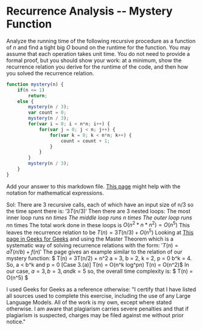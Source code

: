 # Recurrence Analysis -- Mystery Function

Analyze the running time of the following recursive procedure as a function of
$n$ and find a tight big $O$ bound on the runtime for the function. You may
assume that each operation takes unit time. You do not need to provide a formal
proof, but you should show your work: at a minimum, show the recurrence relation
you derive for the runtime of the code, and then how you solved the recurrence
relation.

```javascript
function mystery(n) {
    if(n <= 1)
        return;
    else {
        mystery(n / 3);
        var count = 0;
        mystery(n / 3);
        for(var i = 0; i < n*n; i++) {
            for(var j = 0; j < n; j++) {
                for(var k = 0; k < n*n; k++) {
                    count = count + 1;
                }
            }
        }
        mystery(n / 3);
    }
}
```

Add your answer to this markdown file. [This
page](https://docs.github.com/en/get-started/writing-on-github/working-with-advanced-formatting/writing-mathematical-expressions)
might help with the notation for mathematical expressions.

Sol:
There are 3 recursive calls, each of which have an input size of n/3 so the time spent there is:
    $'3T(n/3)'$
Then there are 3 nested loops:
 The most inner loop runs n*n times 
 The middle loop runs n times 
 The outer loop runs n*n times
The total work done in these loops is $O(n^2 * n * n^2) = O(n^5)$
This leaves the recurrence relation to be 
    $T(n) = 3T(n/3) + O(n^5)$
Looking at [This page in Geeks for Geeks](https://www.geeksforgeeks.org/recurrence-relations-a-complete-guide/) and using the Master Theorem which is a systematic way of solving recurrence relations with the form: $' T(n) = aT(n/b) + f(n)'$ The page gives an example similar to the relation of our mystery function: $ T(n) = 3T(n/2) + n^2
a = 3, b = 2, k = 2, p = 0 
b^k = 4. So, a < b^k and p = 0 [Case 3.(a)] 
T(n) = O(n^k log^pn) 
T(n) = O(n^2)$ 
In our case, $a = 3, b = 3, and k = 5$ so, the overall time complexity is:
$ T(n) = O(n^5) $ 

I used Geeks for Geeks as a reference otherwise: "I certify that I have listed all sources used to complete this exercise, including the use of any Large Language Models. All of the work is my own, except where stated otherwise. I am aware that plagiarism carries severe penalties and that if plagiarism is suspected, charges may be filed against me without prior notice."




